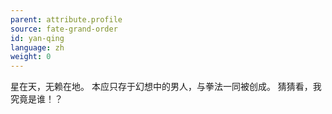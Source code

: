 ```yaml
---
parent: attribute.profile
source: fate-grand-order
id: yan-qing
language: zh
weight: 0
---
```


星在天，无赖在地。
本应只存于幻想中的男人，与拳法一同被创成。
猜猜看，我究竟是谁！？
